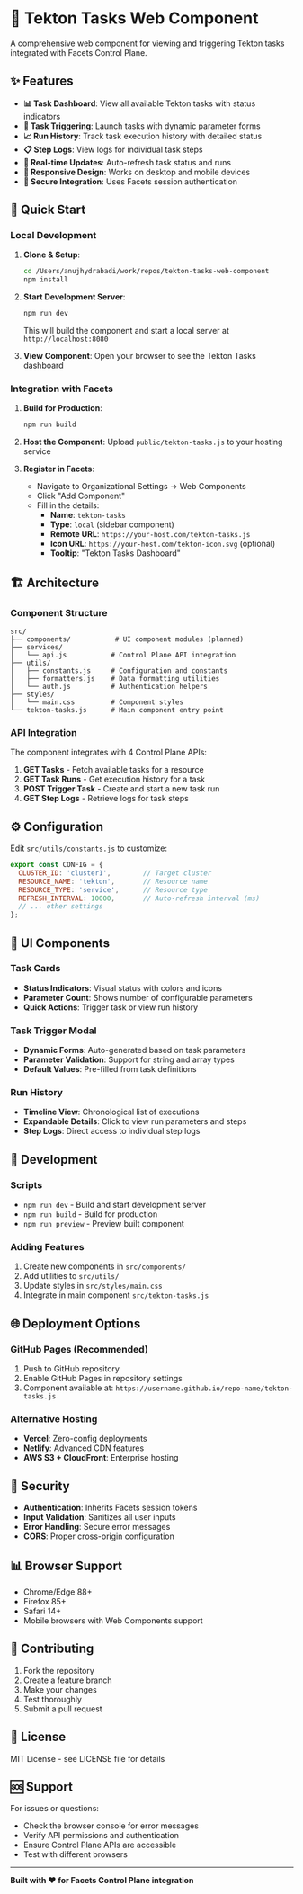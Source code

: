 # 🔧 Tekton Tasks Web Component

A comprehensive web component for viewing and triggering Tekton tasks integrated with Facets Control Plane.

## ✨ Features

- **📊 Task Dashboard**: View all available Tekton tasks with status indicators
- **🚀 Task Triggering**: Launch tasks with dynamic parameter forms
- **📈 Run History**: Track task execution history with detailed status
- **📋 Step Logs**: View logs for individual task steps
- **🔄 Real-time Updates**: Auto-refresh task status and runs
- **📱 Responsive Design**: Works on desktop and mobile devices
- **🔐 Secure Integration**: Uses Facets session authentication

## 🚀 Quick Start

### Local Development

1. **Clone & Setup**:
   ```bash
   cd /Users/anujhydrabadi/work/repos/tekton-tasks-web-component
   npm install
   ```

2. **Start Development Server**:
   ```bash
   npm run dev
   ```
   This will build the component and start a local server at `http://localhost:8080`

3. **View Component**: Open your browser to see the Tekton Tasks dashboard

### Integration with Facets

1. **Build for Production**:
   ```bash
   npm run build
   ```

2. **Host the Component**: Upload `public/tekton-tasks.js` to your hosting service

3. **Register in Facets**:
   - Navigate to Organizational Settings → Web Components
   - Click "Add Component"
   - Fill in the details:
     - **Name**: `tekton-tasks`
     - **Type**: `local` (sidebar component)
     - **Remote URL**: `https://your-host.com/tekton-tasks.js`
     - **Icon URL**: `https://your-host.com/tekton-icon.svg` (optional)
     - **Tooltip**: "Tekton Tasks Dashboard"

## 🏗️ Architecture

### Component Structure
```
src/
├── components/           # UI component modules (planned)
├── services/
│   └── api.js           # Control Plane API integration
├── utils/
│   ├── constants.js     # Configuration and constants
│   ├── formatters.js    # Data formatting utilities
│   └── auth.js          # Authentication helpers
├── styles/
│   └── main.css         # Component styles
└── tekton-tasks.js      # Main component entry point
```

### API Integration

The component integrates with 4 Control Plane APIs:

1. **GET Tasks** - Fetch available tasks for a resource
2. **GET Task Runs** - Get execution history for a task  
3. **POST Trigger Task** - Create and start a new task run
4. **GET Step Logs** - Retrieve logs for task steps

## ⚙️ Configuration

Edit `src/utils/constants.js` to customize:

```javascript
export const CONFIG = {
  CLUSTER_ID: 'cluster1',        // Target cluster
  RESOURCE_NAME: 'tekton',       // Resource name  
  RESOURCE_TYPE: 'service',      // Resource type
  REFRESH_INTERVAL: 10000,       // Auto-refresh interval (ms)
  // ... other settings
};
```

## 🎨 UI Components

### Task Cards
- **Status Indicators**: Visual status with colors and icons
- **Parameter Count**: Shows number of configurable parameters
- **Quick Actions**: Trigger task or view run history

### Task Trigger Modal
- **Dynamic Forms**: Auto-generated based on task parameters
- **Parameter Validation**: Support for string and array types
- **Default Values**: Pre-filled from task definitions

### Run History
- **Timeline View**: Chronological list of executions
- **Expandable Details**: Click to view run parameters and steps
- **Step Logs**: Direct access to individual step logs

## 🔧 Development

### Scripts
- `npm run dev` - Build and start development server
- `npm run build` - Build for production
- `npm run preview` - Preview built component

### Adding Features
1. Create new components in `src/components/`
2. Add utilities to `src/utils/`
3. Update styles in `src/styles/main.css`
4. Integrate in main component `src/tekton-tasks.js`

## 🌐 Deployment Options

### GitHub Pages (Recommended)
1. Push to GitHub repository
2. Enable GitHub Pages in repository settings
3. Component available at: `https://username.github.io/repo-name/tekton-tasks.js`

### Alternative Hosting
- **Vercel**: Zero-config deployments
- **Netlify**: Advanced CDN features  
- **AWS S3 + CloudFront**: Enterprise hosting

## 🔐 Security

- **Authentication**: Inherits Facets session tokens
- **Input Validation**: Sanitizes all user inputs
- **Error Handling**: Secure error messages
- **CORS**: Proper cross-origin configuration

## 📊 Browser Support

- Chrome/Edge 88+
- Firefox 85+
- Safari 14+
- Mobile browsers with Web Components support

## 🤝 Contributing

1. Fork the repository
2. Create a feature branch
3. Make your changes
4. Test thoroughly
5. Submit a pull request

## 📝 License

MIT License - see LICENSE file for details

## 🆘 Support

For issues or questions:
- Check the browser console for error messages
- Verify API permissions and authentication
- Ensure Control Plane APIs are accessible
- Test with different browsers

---

**Built with ❤️ for Facets Control Plane integration**
